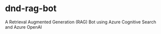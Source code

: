 # dnd-rag-bot
A Retrieval Augmented Generation (RAG) Bot using Azure Cognitive Search and Azure OpenAI
